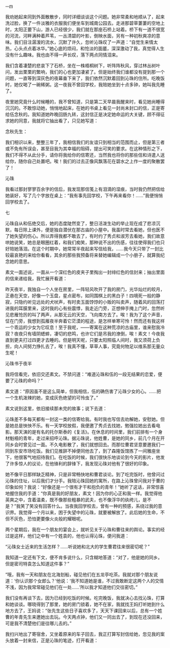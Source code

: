     一四 

   我劝她起来同到外面散散步，同时详细谈谈这个问题。她非常柔和地顺从了，起来洗过脸，换了一件淡雅的衣服我们便坐车到城南公园去。走进那碧草萋萋的空地上时，太阳正要下山，游人已经很少，我们就在那座石桥上站着。桥下有一道不很宽的河流，河畔满种着芦苇，一丛清碧的叶影，倒映水面，另有一种初秋爽凉的意味。我们目注潺湲的流水，沉默了许久，忽听沁珠叹了一声道：“自觉生来情太热，心头点点着冰华。”她心底的烦闷，和怆淡的面靥，深深激动了我，真觉得人生没有什么趣味。我也由不得一声长叹，落下两点同情泪来。

   我们含着凄楚的悲哀下了石桥，坐在一株梧桐树下，听阵阵秋风，穿过林丛树叶问，发出栗栗的繁响，我们的心也更加凄紧了。但是始终我们谁都没有提到那一个问题，一直等到深灰色的夜幕垂下来了，我们依然沉默着回到沁珠的住所。吃晚饭时，她仅喝了一碗稀粥。这一夜我不曾回学校，我陪她坐到十点多钟，她叫我先睡了。

   夜里她究竟什么时候睡的，我不曾知道，只是第二天早晨我醒来时，看见她尚睡得沉沉的。不敢惊动她，悄悄地起床，在她的书桌上看见一封尚未封口的信，正是寄给伍念秋的。我知道她昨晚回肠九转，这封信正是决定她命运的大关键，顾不得征求她的同意，我就将它抽出看了，只见她写道：

   念秋先生：

   我们相识以来，整整三年了，我相信我们的友谊只到相当的范围而止，但是第三者或不免有所误会，甚至目我为其幸福的阻碍，提出可笑的要求。在这种情形之下，我们不得不从此分手，请你将我给你的信寄还，当然我也将你的那些信和诗遣人送给你，随你自己处置吧。唉！我们的过去正像风飘落花在碧水之上作一度的聚散罢了！

   沁珠

   我看过那封寥寥百余字的信后，我发现那信笺上有泪滴的湿痕，当时我仍然把信给她装好，写了几个字放在桌上：“我有事先回学校，下午再来看你！……”我便悄悄回学校去了。

   七

   沁珠自从和伍绝交后，她的态度陡然变了，整日活泼生动的举止现在成了悲凉沉默，每日除上课外，便是独自潜伏在那古庙的小屋中。我虽时常去看她，但也医不了她失望的伤心。所以弄得我都不敢去了，有时约了秀贞和淑芳去看她，我们故意哄她说笑，她总是眼圈红着，和我们痴笑，那种说不出的伤感，往往使得我们也只好陪她落泪。在这个时期中，她常常半夜起来写信给我，……我今天只带了一封比较最哀艳的来给你看看，其余的那些我预备将来替她编辑成一个小册子，就算我纪念她的意思。

   素文一面述说，一面从一个深红色的皮夹子里掏出一封绯红色的信封来；抽出里面的信来递给我，我忙展开看道：

   昨天夜半，我独自一个人坐在房里，一阵轻风吹开了我的房门，光华灿烂的皎月，正悬在天空，好像一个玉盘，星点密布，如同围棋上的黑白子！四境死一般的静寂，只隐约听见远处的犬吠声，有时卖玉面饽饽的小贩的叫卖声，随着风的回荡打进我的耳膜里来，这时我的心有些震悸，我走近门旁，正想伸手掩上门时，忽然听见悲雁怆厉的叫了两声，从那无云的天空，飞向南方去了。唉！我为了这个声音，怔在门旁，我想到孤雁夜半奔着它茫漠的程途，是怎样单寒可怜！然而还有我这样一个乖运的少女为它叹息！至于我呢，——寄寓在这种荒凉的古庙里，谁来慰我冷寂？夜夜只有墙阴蟋蟀，凄切的悲鸣，也许它们是吊我的潦倒，唉！素文！今夜我直到更夫打过四更才去睡的。但是明天呢，只要太阳照临人间时，我又须荷上负担，向人间努力挣扎去了，唉！我真不懂，草草人事，究竟何物足以维系那无量众生呢！

   沁珠书于夜半

   我将信看完，依旧交还素文。不禁问道：“难道沁珠和伍的一段无结果的恋爱，便要了沁珠的命吗？”

   素文道：“原因虽不是这么简单，但我相信，伍的确伤害了沁珠少女的心。……把一个生机泼辣的她，变成灰色绝望的可怜虫了。”

   素文说到这里，依旧接续那未完的故事；说下去道：

   沁珠差不多每天都有一封这一类的信寄给我。有时我也写信去劝解她，安慰她。但是她总是怏怏不乐。有一天学校放假，我便邀了秀贞去找她，勉强拉她出去看电影。那天演的是有名的托尔斯泰的《复活》。在休息的时间里，我们前排有一个身材魁梧的青年，走过来招呼沁珠。据沁珠说，他姓曹，是她的同乡，前几个月在开同乡会时曾见过一面。不久电影散了，我们就想回去。而那位曹君坚意要邀我们一同到东安市场吃饭。我们见推辞不掉便同他去了，到了森隆饭馆拣了一间雅座坐下，他很客气地招待我们。在吃饭的时候，我们很快乐地谈论到今天的影片，他发了许多惊人的议论，在他锋利的辞锋下，我发现沁珠对他有了很好的印象。

   她不像平日那样缺乏精神，只是非常畅快地和曹君谈论。到了吃完饭时，他曾问过沁珠的住址，以后我们才分手。我陪沁珠回她的寓所，在路上沁珠曾问我对于曹的印象如何？我说：“好像还是一个很有才干和抱负的青年！”她听了这话，非常惊喜地握住我的手道：“你真是我的好朋友，素文！因为你的心正和我一样。我觉得他英爽之中，含着温柔，既不像那些粗暴的武夫，也不像浮华的纨绔儿，是不是？”我笑了笑没有回答什么。当夜我回学校去，曾有一种的预感，系绕过我的意识界。我觉得一个月以来，困于失望中的沁珠，就要被解放了。此后她的生命，不但不灰色，恐怕更要像火炎般的耀眼呢。

   两个星期后，我在一个朋友的宴会上，就听见关于沁珠和曹往来的舆论。事实的经过是这样，他们之中有一个姓袁的，他也认得沁珠，便问我道：

   “沁珠女士近来的生活怎样？……听说她和北大的学生曹君往来很密切呢？”

   我知道一定还有下文，便不肯多说什么，只含糊地答道：“对了，他是她的同乡。但是密司特袁怎么知道这件事？”

   “哦，我有一天和朋友在北海划船，碰见他们在五龙亭吃茶。我就对那个朋友说道：‘你认识那个女郎么？’他说：‘我不知道她是谁，不过我敢断定这两个人的交情不浅，因为我常常碰见他们在一处……’所以我才知道他们交往密切。”

   我们没有再谈下去，因为已经到吃饭的时候。吃完晚饭，我就决心去找沁珠，打算和她谈谈。哪晓得到了那里，她的房门锁着，她不在家，我就找王妈打听她到什么地方去了，王妈说：“张先生这些日子喜欢多了，天天下课回来以后，总有一个姓曹的年青先生来邀她出去玩。今天两点钟，他们又一同出去了，到现在还没回来，可是我不清楚他们是往哪儿去的。”

   我扫兴地出了寄宿舍，又坐着原来的车子回去，我正打算写封信给她，忽见我的案头放着一封来信，正是沁珠的笔迹，打开看道：

